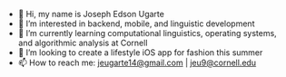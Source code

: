- 👋 Hi, my name is Joseph Edson Ugarte
- 👀 I’m interested in backend, mobile, and linguistic development
- 🌱 I’m currently learning computational linguistics, operating systems, and algorithmic analysis at Cornell
- 💞️ I’m looking to create a lifestyle iOS app for fashion this summer
- 📫 How to reach me: jeugarte14@gmail.com | jeu9@cornell.edu

<!---
jeugarte/jeugarte is a ✨ special ✨ repository because its `README.md` (this file) appears on your GitHub profile.
You can click the Preview link to take a look at your changes.
--->
